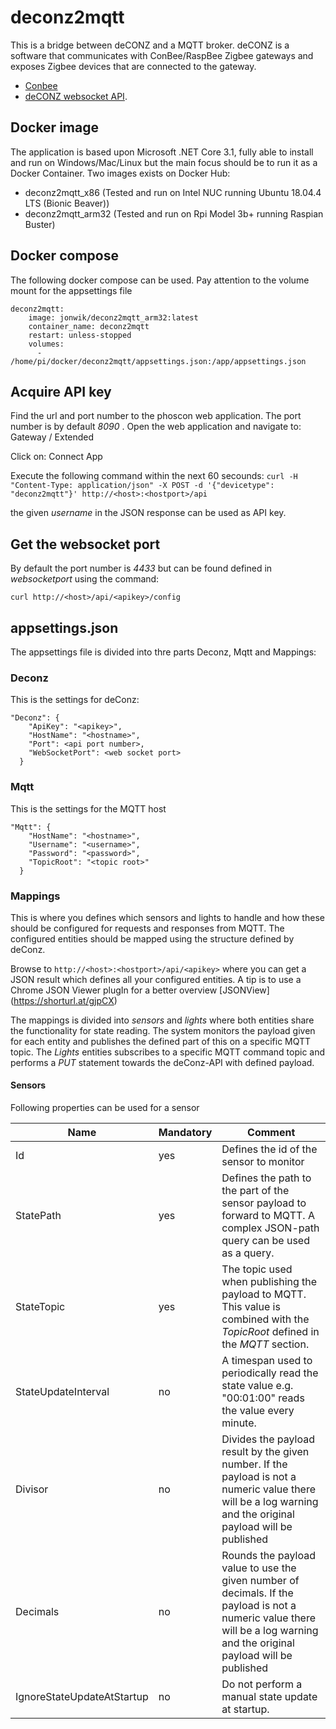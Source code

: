 # deconz2mqtt
This is a bridge between deCONZ and a MQTT broker. deCONZ is a software that communicates with ConBee/RaspBee Zigbee gateways and exposes Zigbee devices that are connected to the gateway. 
- [Conbee](https://phoscon.de/en/conbee2)
- [deCONZ websocket API](https://dresden-elektronik.github.io/deconz-rest-doc/websocket/).

## Docker image
The application is based upon Microsoft .NET Core 3.1, fully able to install and run on Windows/Mac/Linux but the main focus should be to run it as a Docker Container. Two images exists on Docker Hub:
- deconz2mqtt_x86 (Tested and run on Intel NUC running Ubuntu 18.04.4 LTS (Bionic Beaver))
- deconz2mqtt_arm32 (Tested and run on Rpi Model 3b+ running Raspian Buster)

## Docker compose
The following docker compose can be used. Pay attention to the volume mount for the appsettings file

```
deconz2mqtt:
    image: jonwik/deconz2mqtt_arm32:latest
    container_name: deconz2mqtt
    restart: unless-stopped
    volumes:
      - /home/pi/docker/deconz2mqtt/appsettings.json:/app/appsettings.json
```

## Acquire API key
Find the url and port number to the phoscon web application. The port number is by default *8090* . Open the web application and navigate to: Gateway / Extended

Click on: Connect App

Execute the following command within the next 60 secounds: ```curl -H "Content-Type: application/json" -X POST -d '{"devicetype": "deconz2mqtt"}' http://<host>:<hostport>/api```

the given *username* in the JSON response can be used as API key. 

## Get the websocket port
By default the port number is *4433* but can be found defined in *websocketport* using the command:

``` curl http://<host>/api/<apikey>/config ```

## appsettings.json
The appsettings file is divided into thre parts Deconz, Mqtt and Mappings:

### Deconz
This is the settings for deConz:

``` 
"Deconz": {
    "ApiKey": "<apikey>", 
    "HostName": "<hostname>", 
    "Port": <api port number>,
    "WebSocketPort": <web socket port>
  }
```
    
### Mqtt
This is the settings for the MQTT host

``` 
"Mqtt": {
    "HostName": "<hostname>",
    "Username": "<username>",
    "Password": "<password>",
    "TopicRoot": "<topic root>"
  }
```

### Mappings
This is where you defines which sensors and lights to handle and how these should be configured for requests and responses from MQTT. The configured entities should be mapped using the structure defined by deConz. 

Browse to ```http://<host>:<hostport>/api/<apikey>``` where you can get a JSON result which defines all your configured entities. A tip is to use a Chrome JSON Viewer plugIn for a better overview [JSONView] (https://shorturl.at/gjpCX)

The mappings is divided into *sensors* and *lights* where both entities share the functionality for state reading. The system monitors the payload given for each entity and publishes the defined part of this on a specific MQTT topic. The *Lights* entities subscribes to a specific MQTT command topic and performs a *PUT* statement towards the deConz-API with defined payload.

#### Sensors
Following properties can be used for a sensor

| Name | Mandatory | Comment |
|-|-|-|
| Id | yes | Defines the id of the sensor to monitor  |
| StatePath | yes | Defines the path to the part of the sensor payload to forward to MQTT. A complex JSON-path query can be used as a query. |
| StateTopic | yes | The topic used when publishing the payload to MQTT. This value is combined with the *TopicRoot* defined in the *MQTT* section. |
| StateUpdateInterval | no | A timespan used to periodically read the state value e.g. "00:01:00" reads the value every minute. |
| Divisor | no | Divides the payload result by the given number. If the payload is not a numeric value there will be a log warning and the original payload  will be published |
| Decimals | no | Rounds the payload value to use the given number of decimals. If the payload is not a numeric value there will be a log warning and the original payload  will be published |
| IgnoreStateUpdateAtStartup | no | Do not perform a manual state update at startup. |


 
